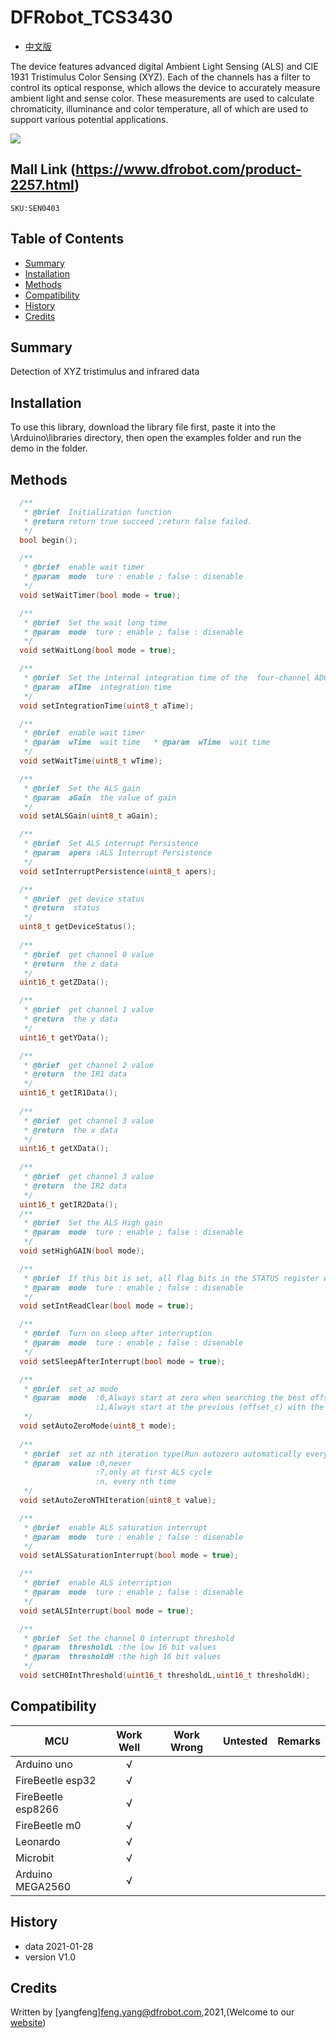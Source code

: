 # DFRobot_TCS3430

- [中文版](./README_CN.md)

The device features advanced digital Ambient Light Sensing (ALS) and CIE 1931 Tristimulus Color Sensing (XYZ). Each of the channels has a filter to control its optical response, which allows the device to accurately measure ambient light and sense color. These measurements are used to calculate chromaticity, illuminance and color temperature, all of which are used to support various potential applications.

![](./resources/images/SEN0403.png)

## Mall Link (https://www.dfrobot.com/product-2257.html)
    SKU:SEN0403

## Table of Contents

* [Summary](#summary)
* [Installation](#installation)
* [Methods](#methods)
* [Compatibility](#compatibility)
* [History](#history)
* [Credits](#credits)

## Summary
Detection of XYZ tristimulus and infrared data

## Installation

To use this library, download the library file first, paste it into the \Arduino\libraries directory, then open the examples folder and run the demo in the folder.

## Methods

```C++
  /**
   * @brief  Initialization function
   * @return return true succeed ;return false failed.
   */
  bool begin();

  /**
   * @brief  enable wait timer 
   * @param  mode  ture : enable ; false : disenable
   */
  void setWaitTimer(bool mode = true);

  /**
   * @brief  Set the wait long time
   * @param  mode  ture : enable ; false : disenable
   */
  void setWaitLong(bool mode = true);

  /**
   * @brief  Set the internal integration time of the  four-channel ADCs
   * @param  aTIme  integration time
   */
  void setIntegrationTime(uint8_t aTime);

  /**
   * @brief  enable wait timer 
   * @param  wTime  wait time   * @param  wTime  wait time
   */
  void setWaitTime(uint8_t wTime);

  /**
   * @brief  Set the ALS gain 
   * @param  aGain  the value of gain
   */
  void setALSGain(uint8_t aGain);

  /**
   * @brief  Set ALS interrupt Persistence
   * @param  apers :ALS Interrupt Persistence
   */
  void setInterruptPersistence(uint8_t apers);

  /**
   * @brief  get device status
   * @return  status
   */
  uint8_t getDeviceStatus();
  
  /**
   * @brief  get channel 0 value
   * @return  the z data
   */
  uint16_t getZData();

  /**
   * @brief  get channel 1 value
   * @return  the y data
   */
  uint16_t getYData();

  /**
   * @brief  get channel 2 value
   * @return  the IR1 data 
   */
  uint16_t getIR1Data();
  
  /**
   * @brief  get channel 3 value
   * @return  the x data
   */
  uint16_t getXData();
  
  /**
   * @brief  get channel 3 value
   * @return  the IR2 data
   */
  uint16_t getIR2Data();
  /**
   * @brief  Set the ALS High gain 
   * @param  mode  ture : enable ; false : disenable
   */
  void setHighGAIN(bool mode);

  /**
   * @brief  If this bit is set, all flag bits in the STATUS register will be reset whenever the STATUS register is read over I2C.
   * @param  mode  ture : enable ; false : disenable
   */
  void setIntReadClear(bool mode = true);

  /**
   * @brief  Turn on sleep after interruption
   * @param  mode  ture : enable ; false : disenable
   */
  void setSleepAfterInterrupt(bool mode = true);

  /**
   * @brief  set az mode
   * @param  mode  :0,Always start at zero when searching the best offset value
                   :1,Always start at the previous (offset_c) with the auto-zero mechanism
   */
  void setAutoZeroMode(uint8_t mode);
  
  /**
   * @brief  set az nth iteration type(Run autozero automatically every nth ALS iteration)
   * @param  value :0,never
                   :7,only at first ALS cycle
                   :n, every nth time
   */
  void setAutoZeroNTHIteration(uint8_t value);

  /**
   * @brief  enable ALS saturation interrupt
   * @param  mode  ture : enable ; false : disenable
   */
  void setALSSaturationInterrupt(bool mode = true);

  /**
   * @brief  enable ALS interription
   * @param  mode  ture : enable ; false : disenable
   */
  void setALSInterrupt(bool mode = true);

  /**
   * @brief  Set the channel 0 interrupt threshold
   * @param  thresholdL :the low 16 bit values
   * @param  thresholdH :the high 16 bit values
   */
  void setCH0IntThreshold(uint16_t thresholdL,uint16_t thresholdH);

```


## Compatibility

MCU                | Work Well | Work Wrong | Untested  | Remarks
------------------ | :----------: | :----------: | :---------: | -----
Arduino uno |       √      |             |            | 
FireBeetle esp32 |       √      |             |            | 
FireBeetle esp8266 |       √      |             |            | 
FireBeetle m0 |       √      |             |            | 
Leonardo |       √      |             |            | 
Microbit |       √      |             |            | 
Arduino MEGA2560 | √ | | | 


## History

- data 2021-01-28
- version V1.0


## Credits

Written by [yangfeng]<feng.yang@dfrobot.com>,2021,(Welcome to our [website](https://www.dfrobot.com/))
